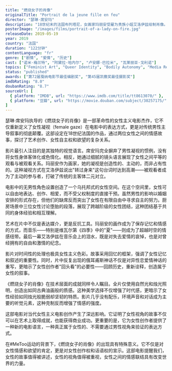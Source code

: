 ```yaml
---
title: "燃烧女子的肖像"
originalTitle: "Portrait de la jeune fille en feu"
director: "瑟琳·席安玛"
description: "18世纪末的法国布列塔尼，女画家玛丽安受雇为贵族小姐艾洛伊兹绘制肖像。这幅肖像将决定艾洛伊兹的婚姻，但她拒绝配合。在相处的过程中，两人逐渐产生了深刻而隐秘的情感联系。"
posterImage: "/images/films/portrait-of-a-lady-on-fire.jpg"
releaseDate: 2019-05-19
year: 2019
country: "法国"
duration: "122分钟"
contentLanguage: "fr"
genre: ["剧情", "爱情", "历史"]
cast: ["诺米·梅兰特", "阿黛拉·哈内尔", "卢安娜·巴拉米", "瓦莱丽亚·戈利诺"]
topics: ["Feminist Art", "Queer Identity", "Bodily Autonomy", "Media Representation Critique", "Female Friendship"]
status: "published"
awards: ["第72届戛纳电影节最佳编剧奖", "第45届凯撒奖最佳摄影奖"]
imdbRating: "8.0"
doubanRating: "8.7"
sourceUrl: [
  { platform: "IMDB", url: "https://www.imdb.com/title/tt8613070/" },
  { platform: "豆瓣", url: "https://movie.douban.com/subject/30257175/" }
]
---
```


瑟琳·席安玛执导的《燃烧女子的肖像》是一部革命性的女性主义电影杰作，它不仅重新定义了女性凝视（female gaze）在电影中的表达方式，更是对传统男性主导叙事的彻底颠覆。这部设定在18世纪法国的作品，通过两位女性之间的情感故事，探讨了艺术创作、女性自主权和欲望的复杂关系。

影片最引人注目的是其独特的视觉语言。席安玛完全摒弃了男性凝视的惯例，没有将女性身体客体化或色情化。相反，她通过细腻的镜头语言展现了女性之间平等的观看与被观看关系。玛丽安作为画家，她的凝视是创造性的、主动的，而非占有性的。这种凝视方式在艾洛伊兹说出"转过身来"这句台词时达到高潮——被观看者成为了主动的参与者，打破了传统的主客体二元对立。

电影中的无男性角色设置创造了一个乌托邦式的女性空间。在这个空间里，女性可以自由地表达、创作、相爱，而不受父权制度的直接干预。虽然男性的影响以婚姻安排的形式存在，但他们的缺席反而突出了女性在有限自由中寻求自主的努力。厨房场景中三位女性讨论堕胎的段落，展现了跨越阶级的女性团结，这种团结基于共同的身体经验和相互理解。

艺术在片中不仅是表达媒介，更是反抗工具。玛丽安的画作成为了保存记忆和情感的方式，而音乐——特别是维瓦尔第《四季》中的"夏"——则成为了超越时空的情感纽带。最后一幕艾洛伊兹在音乐会上的泪水，既是对失去爱情的哀悼，也是对曾经拥有的自由和激情的纪念。

影片对时间性的处理也极具女性主义色彩。故事采用回忆的框架，强调了女性记忆和叙述的重要性。同时，片中反复出现的俄耳甫斯神话不仅是对异性恋爱情神话的重写，更暗示了女性创作者"回头看"的必要性——回顾历史，重新诠释，创造属于女性的叙事。

《燃烧女子的肖像》在技术层面的成就同样令人瞩目。全片仅使用自然光和烛光照明，创造出如同古典油画般的质感。这种美学选择不仅增强了时代感，更暗示了女性经验如同烛光般脆弱却坚韧的特质。影片几乎没有配乐，环境声音和对话成为主要的听觉元素，这种克制反而增强了情感的强度。

这部电影对当代女性主义电影创作产生了深远影响。它证明了女性视角的故事不仅可以在艺术上取得成就，也能获得商业成功。更重要的是，它为女性创作者提供了一种新的电影语言，一种真正属于女性的、不需要通过男性视角来验证的表达方式。

在#MeToo运动的背景下，《燃烧女子的肖像》的出现具有特殊意义。它不仅是对女性情感和欲望的肯定，更是对女性创作权和话语权的宣示。这部电影提醒我们，女性的故事值得被讲述，女性的视角值得被重视，女性之间的情感联结具有改变世界的力量。
